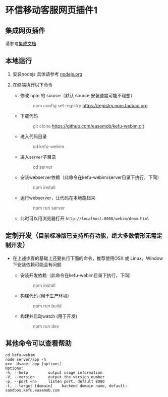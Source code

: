 # 环信移动客服网页插件1

## 集成网页插件

请参考[集成文档](http://docs.easemob.com/cs/300visitoraccess/web-widget)

## 本地运行

1. 安装nodejs
具体请参考 [nodejs.org](https://nodejs.org/)

2. 在终端执行以下命令
	- 修改 npm 的 source（默认 source 安装速度可能不理想）

		>	npm config set registry https://registry.npm.taobao.org
	- 下载代码

		>	git clone https://github.com/easemob/kefu-webim.git
	- 进入代码目录

		>	cd kefu-webim
	- 进入`server`子目录

		>	cd server
	- 安装webserver依赖（此命令在kefu-webim/server目录下执行，下同）

		>	npm install
	- 运行webserver，让代码在本地跑起来

		>	npm run server
	- 此时可以用浏览器打开 `http://localhost:8008/webim/demo.html`

## 定制开发（`目前标准版已支持所有功能，绝大多数情形无需定制开发`）

- 在上述步骤的基础上还要执行下面的命令，推荐使用OSX 或 Linux，Window下安装依赖可能会有问题
	- 安装开发依赖（此命令在kefu-webim目录下执行，下同）

		>	npm install
	- 构建代码 (用于生产环境)

		>	npm run build
	- 构建并启动watch (用于开发)

		>	npm run dev

## 其他命令可以查看帮助

	cd kefu-webim
	node server/app -h
	>>>  Usage: app [options]
	Options:
	-h, --help         output usage information
	-V, --version      output the version number
	-p, --port <n>     listen port, default 8080
	-t, --target [domain]    backend domain name, default: sandbox.kefu.easemob.com

